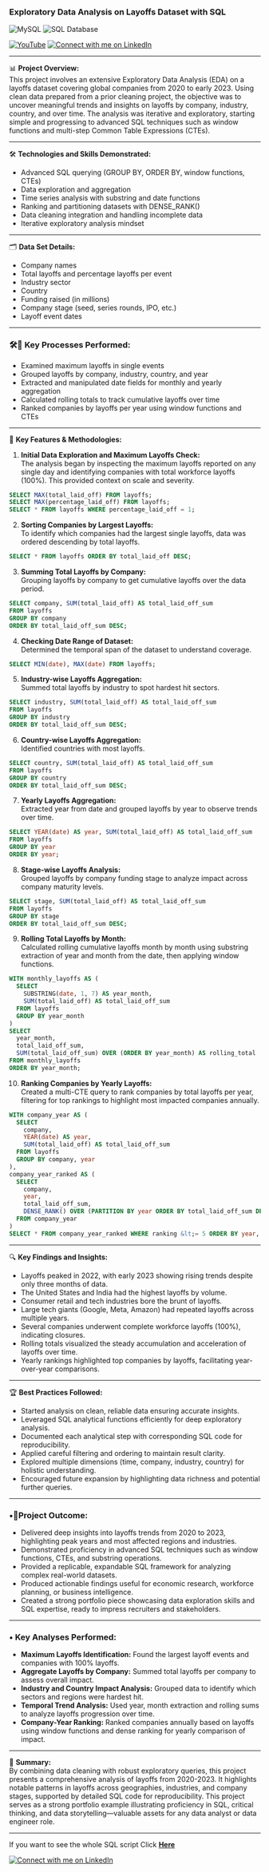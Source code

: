 ###  Exploratory Data Analysis on Layoffs Dataset with SQL
![MySQL](https://img.shields.io/badge/MySQL-4479A1?style=for-the-badge&logo=mysql&logoColor=white)
![SQL Database](https://img.shields.io/badge/SQL%20Database-2E8B57?style=for-the-badge&logo=azuredevops&logoColor=white)

[![YouTube](https://img.shields.io/badge/Watch%20on-YouTube-red?logo=youtube)](https://youtu.be/X4ee_lMhEmU)
[![Connect with me on LinkedIn](https://img.shields.io/badge/Connect%20with%20me-LinkedIn-blue?logo=linkedin)](https://www.linkedin.com/in/md-nafis-al-zamee-a88a9024b)

---

📊 **Project Overview:**  
This project involves an extensive Exploratory Data Analysis (EDA) on a layoffs dataset covering global companies from 2020 to early 2023. Using clean data prepared from a prior cleaning project, the objective was to uncover meaningful trends and insights on layoffs by company, industry, country, and over time. The analysis was iterative and exploratory, starting simple and progressing to advanced SQL techniques such as window functions and multi-step Common Table Expressions (CTEs).

---

🛠️ **Technologies and Skills Demonstrated:**  
- Advanced SQL querying (GROUP BY, ORDER BY, window functions, CTEs)  
- Data exploration and aggregation  
- Time series analysis with substring and date functions  
- Ranking and partitioning datasets with DENSE_RANK()  
- Data cleaning integration and handling incomplete data  
- Iterative exploratory analysis mindset  

---

🗂️ **Data Set Details:**  
- Company names  
- Total layoffs and percentage layoffs per event  
- Industry sector  
- Country  
- Funding raised (in millions)  
- Company stage (seed, series rounds, IPO, etc.)  
- Layoff event dates  

---
### 🛠️🧩 Key Processes Performed:  
- Examined maximum layoffs in single events  
- Grouped layoffs by company, industry, country, and year  
- Extracted and manipulated date fields for monthly and yearly aggregation  
- Calculated rolling totals to track cumulative layoffs over time  
- Ranked companies by layoffs per year using window functions and CTEs  

---

🌟 **Key Features & Methodologies:**
1. **Initial Data Exploration and Maximum Layoffs Check:**  
The analysis began by inspecting the maximum layoffs reported on any single day and identifying companies with total workforce layoffs (100%). This provided context on scale and severity.  

```sql
SELECT MAX(total_laid_off) FROM layoffs;
SELECT MAX(percentage_laid_off) FROM layoffs;
SELECT * FROM layoffs WHERE percentage_laid_off = 1;
```

2. **Sorting Companies by Largest Layoffs:**  
To identify which companies had the largest single layoffs, data was ordered descending by total layoffs.  

```sql
SELECT * FROM layoffs ORDER BY total_laid_off DESC;
```

3. **Summing Total Layoffs by Company:**  
Grouping layoffs by company to get cumulative layoffs over the data period.  

```sql
SELECT company, SUM(total_laid_off) AS total_laid_off_sum 
FROM layoffs 
GROUP BY company 
ORDER BY total_laid_off_sum DESC;
```

4. **Checking Date Range of Dataset:**  
Determined the temporal span of the dataset to understand coverage.  

```sql
SELECT MIN(date), MAX(date) FROM layoffs;
```

5. **Industry-wise Layoffs Aggregation:**  
Summed total layoffs by industry to spot hardest hit sectors.  

```sql
SELECT industry, SUM(total_laid_off) AS total_laid_off_sum 
FROM layoffs 
GROUP BY industry 
ORDER BY total_laid_off_sum DESC;
```

6. **Country-wise Layoffs Aggregation:**  
Identified countries with most layoffs.  

```sql
SELECT country, SUM(total_laid_off) AS total_laid_off_sum 
FROM layoffs 
GROUP BY country 
ORDER BY total_laid_off_sum DESC;
```

7. **Yearly Layoffs Aggregation:**  
Extracted year from date and grouped layoffs by year to observe trends over time.  

```sql
SELECT YEAR(date) AS year, SUM(total_laid_off) AS total_laid_off_sum 
FROM layoffs 
GROUP BY year 
ORDER BY year;
```

8. **Stage-wise Layoffs Analysis:**  
Grouped layoffs by company funding stage to analyze impact across company maturity levels.  

```sql
SELECT stage, SUM(total_laid_off) AS total_laid_off_sum 
FROM layoffs 
GROUP BY stage 
ORDER BY total_laid_off_sum DESC;
```

9. **Rolling Total Layoffs by Month:**  
Calculated rolling cumulative layoffs month by month using substring extraction of year and month from the date, then applying window functions.  

```sql
WITH monthly_layoffs AS (
  SELECT 
    SUBSTRING(date, 1, 7) AS year_month,
    SUM(total_laid_off) AS total_laid_off_sum
  FROM layoffs
  GROUP BY year_month
)
SELECT 
  year_month,
  total_laid_off_sum,
  SUM(total_laid_off_sum) OVER (ORDER BY year_month) AS rolling_total
FROM monthly_layoffs
ORDER BY year_month;
```

10. **Ranking Companies by Yearly Layoffs:**  
Created a multi-CTE query to rank companies by total layoffs per year, filtering for top rankings to highlight most impacted companies annually.  

```sql
WITH company_year AS (
  SELECT 
    company,
    YEAR(date) AS year,
    SUM(total_laid_off) AS total_laid_off_sum
  FROM layoffs
  GROUP BY company, year
),
company_year_ranked AS (
  SELECT 
    company,
    year,
    total_laid_off_sum,
    DENSE_RANK() OVER (PARTITION BY year ORDER BY total_laid_off_sum DESC) AS ranking
  FROM company_year
)
SELECT * FROM company_year_ranked WHERE ranking &lt;= 5 ORDER BY year, ranking;
```

---

🔍 **Key Findings and Insights:**  
- Layoffs peaked in 2022, with early 2023 showing rising trends despite only three months of data.  
- The United States and India had the highest layoffs by volume.  
- Consumer retail and tech industries bore the brunt of layoffs.  
- Large tech giants (Google, Meta, Amazon) had repeated layoffs across multiple years.  
- Several companies underwent complete workforce layoffs (100%), indicating closures.  
- Rolling totals visualized the steady accumulation and acceleration of layoffs over time.  
- Yearly rankings highlighted top companies by layoffs, facilitating year-over-year comparisons.  

---

🏆 **Best Practices Followed:**  
- Started analysis on clean, reliable data ensuring accurate insights.  
- Leveraged SQL analytical functions efficiently for deep exploratory analysis.  
- Documented each analytical step with corresponding SQL code for reproducibility.  
- Applied careful filtering and ordering to maintain result clarity.  
- Explored multiple dimensions (time, company, industry, country) for holistic understanding.  
- Encouraged future expansion by highlighting data richness and potential further queries.  

---

 ### **•🎯Project Outcome:**  
- Delivered deep insights into layoffs trends from 2020 to 2023, highlighting peak years and most affected regions and industries.  
- Demonstrated proficiency in advanced SQL techniques such as window functions, CTEs, and substring operations.  
- Provided a replicable, expandable SQL framework for analyzing complex real-world datasets.  
- Produced actionable findings useful for economic research, workforce planning, or business intelligence.  
- Created a strong portfolio piece showcasing data exploration skills and SQL expertise, ready to impress recruiters and stakeholders.  
 

---

### **• Key Analyses Performed:**  
- **Maximum Layoffs Identification:** Found the largest layoff events and companies with 100% layoffs.  
- **Aggregate Layoffs by Company:** Summed total layoffs per company to assess overall impact.  
- **Industry and Country Impact Analysis:** Grouped data to identify which sectors and regions were hardest hit.  
- **Temporal Trend Analysis:** Used year, month extraction and rolling sums to analyze layoffs progression over time.  
- **Company-Year Ranking:** Ranked companies annually based on layoffs using window functions and dense ranking for yearly comparison of impact.  




---

📄 **Summary:**  
By combining data cleaning with robust exploratory queries, this project presents a comprehensive analysis of layoffs from 2020-2023. It highlights notable patterns in layoffs across geographies, industries, and company stages, supported by detailed SQL code for reproducibility. This project serves as a strong portfolio example illustrating proficiency in SQL, critical thinking, and data storytelling—valuable assets for any data analyst or data engineer role.

---

If you want to see the whole SQL script Click [**Here**](https://github.com/nafisalzamee-lab/Exploratory-Data-Analysis-on-Company-Layoff-Data-Using-MySQL/blob/main/SQL%20Script%20of%20EDA%20project.sql)


[![Connect with me on LinkedIn](https://img.shields.io/badge/Connect%20with%20me-LinkedIn-blue?logo=linkedin)](https://www.linkedin.com/in/md-nafis-al-zamee-a88a9024b)


